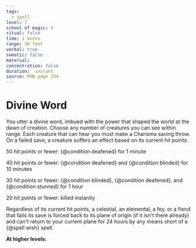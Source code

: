 ```yaml
---
tags:
  - spell
level: 7
school of magic: V
ritual: false
time: 1 bonus
range: 30 feet
verbal: true
somatic: false
material: 
concentration: false
duration:  instant
source: PHB page 234
---
```

# Divine Word
You utter a divine word, imbued with the power that shaped the world at the dawn of creation. Choose any number of creatures you can see within range. Each creature that can hear you must make a Charisma saving throw. On a failed save, a creature suffers an effect based on its current hit points:

50 hit points or fewer: {@condition deafened} for 1 minute

40 hit points or fewer: {@condition deafened} and {@condition blinded} for 10 minutes

30 hit points or fewer: {@condition blinded}, {@condition deafened}, and {@condition stunned} for 1 hour

20 hit points or fewer: killed instantly

Regardless of its current hit points, a celestial, an elemental, a fey, or a fiend that fails its save is forced back to its plane of origin (if it isn't there already) and can't return to your current plane for 24 hours by any means short of a {@spell wish} spell.

**At higher levels:** 